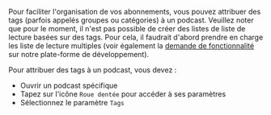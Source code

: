 Pour faciliter l'organisation de vos abonnements, vous pouvez attribuer des tags (parfois appelés groupes ou catégories) à un podcast. Veuillez noter que pour le moment, il n'est pas possible de créer des listes de liste de lecture basées sur des tags. Pour cela, il faudrait d'abord prendre en charge les liste de lecture multiples (voir également la [demande de fonctionnalité](https://github.com/AntennaPod/AntennaPod/issues/2648) sur notre plate-forme de développement).

Pour attribuer des tags à un podcast, vous devez :

- Ouvrir un podcast spécifique
- Tapez sur l'icône `Roue dentée` pour accéder à ses paramètres
- Sélectionnez le paramètre `Tags`
